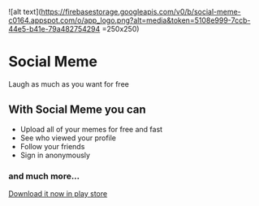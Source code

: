 ![alt text](https://firebasestorage.googleapis.com/v0/b/social-meme-c0164.appspot.com/o/app_logo.png?alt=media&token=5108e999-7ccb-44e5-b41e-79a482754294 =250x250)
# Social Meme
Laugh as much as you want for free

## With Social Meme you can

- Upload all of your memes for free and fast
- See who viewed your profile
- Follow your friends
- Sign in anonymously

### and much more...

[Download it now in play store](https://play.google.com/store/apps/details?id=com.george.socialmeme)
